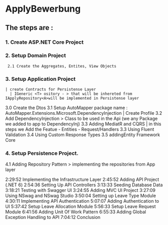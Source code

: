 # ApplyBewerbung

## The steps are :
### 1.  Create ASP.NET Core Project
### 2.  Setup Domain Project
     2.1 Create the Aggregates, Entites, View Objects
### 3.  Setup Application Project
    | create Contracts for Persistense Layer 
      | IGeneric <T> ository - > that will be inhereted from IApplyRepository<A>will be implemented in Persistense layer
  3.0 Create the Dtos
  3.1  Setup AutoMapper
      package name : AutoMapper.Extensions.Microsoft.DependencyInjection
      | Create Profile
  3.2  Add DependencyInjection > Class to be used in the Api (we any Package we added to app to DependencyInj)
  3.3  Adding MediatR and CQRS
      | in this steps we Add the Featue - Entities - Request/Handlers
  3.3  Using Fluent Validation
  3.4  Using Custom Response Types
  3.5   addingEntity Framework Core
### 4.  Setup Persistence Project.
  4.1 Adding Repository Pattern  > implementing the repositories from App layer
  
2:29:52 Implementing the Infrastructure Layer
2:45:52 Adding API Project (.NET 6)
2:54:36 Setting Up API Controllers
3:13:33 Seeding Database Data
3:18:21 Testing with Swagger UI
3:24:55  Adding MVC UI Project
3:27:09 Using NSwag and NSwag Studio
3:50:04 Setting up Leave Type Module
4:30:11 Implementing API Authentication
5:07:07 Adding Authentication to UI
5:37:42 Setup Leave Allocation Module
5:56:33 Setup Leave Request Module
6:41:56 Adding Unit Of Work Pattern
6:55:33 Adding Global Exception Handling to API
7:04:12 Conclusion
